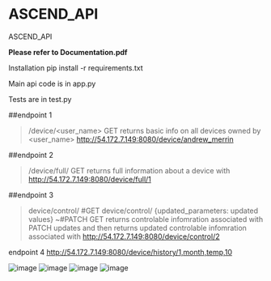 # ASCEND_API
ASCEND_API


**Please refer to Documentation.pdf**

Installation
pip install -r requirements.txt

Main api code is in app.py

Tests are in test.py



    
##endpoint 1
> /device/<user_name>
> GET returns basic info on all devices owned by <user_name>
    http://54.172.7.149:8080/device/andrew_merrin

##endpoint 2
> /device/full/<id>
> GET returns full information about a device with <id>
    http://54.172.7.149:8080/device/full/1

##endpoint 3
> device/control/<id> #GET
> device/control/<id> {updated_parameters: updated values} ~#PATCH
> GET returns controlable infomration associated with <id>
> PATCH updates and then returns updated controlable infomration associated with <id>
    http://54.172.7.149:8080/device/control/2

endpoint 4
    http://54.172.7.149:8080/device/history/1,month,temp,10
    
    

![image](https://user-images.githubusercontent.com/78210129/155620634-f4b98146-7756-406f-b898-21dbe88195c4.png)
![image](https://user-images.githubusercontent.com/78210129/155620668-0d1f9ac1-a40b-4e8b-9fe6-d4a212a7946c.png)
![image](https://user-images.githubusercontent.com/78210129/155688173-d3204057-96a4-44de-8649-d73160a1507c.png)
![image](https://user-images.githubusercontent.com/78210129/155620979-07e4f846-c709-44ed-b525-22448c6001ae.png)
